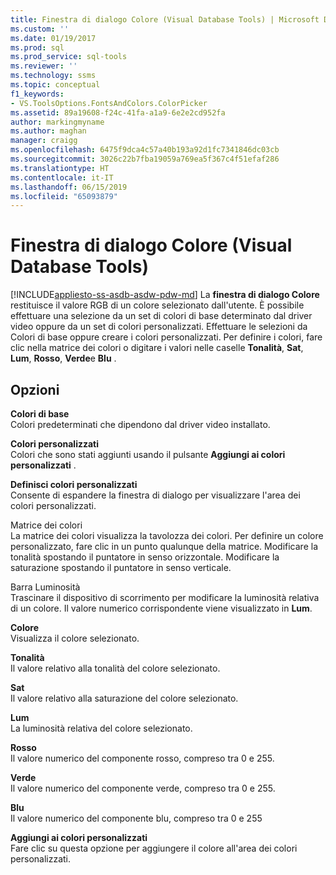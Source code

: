 ```yaml
---
title: Finestra di dialogo Colore (Visual Database Tools) | Microsoft Docs
ms.custom: ''
ms.date: 01/19/2017
ms.prod: sql
ms.prod_service: sql-tools
ms.reviewer: ''
ms.technology: ssms
ms.topic: conceptual
f1_keywords:
- VS.ToolsOptions.FontsAndColors.ColorPicker
ms.assetid: 89a19608-f24c-41fa-a1a9-6e2e2cd952fa
author: markingmyname
ms.author: maghan
manager: craigg
ms.openlocfilehash: 6475f9dca4c57a40b193a92d1fc7341846dc03cb
ms.sourcegitcommit: 3026c22b7fba19059a769ea5f367c4f51efaf286
ms.translationtype: HT
ms.contentlocale: it-IT
ms.lasthandoff: 06/15/2019
ms.locfileid: "65093879"
---
```

# <a name="color-dialog-box-visual-database-tools"></a>Finestra di dialogo Colore (Visual Database Tools)
[!INCLUDE[appliesto-ss-asdb-asdw-pdw-md](../../includes/appliesto-ss-asdb-asdw-pdw-md.md)]
La **finestra di dialogo Colore** restituisce il valore RGB di un colore selezionato dall'utente. È possibile effettuare una selezione da un set di colori di base determinato dal driver video oppure da un set di colori personalizzati. Effettuare le selezioni da Colori di base oppure creare i colori personalizzati. Per definire i colori, fare clic nella matrice dei colori o digitare i valori nelle caselle **Tonalità**, **Sat**, **Lum**, **Rosso**, **Verde**e **Blu** .  
  
## <a name="options"></a>Opzioni  
**Colori di base**  
Colori predeterminati che dipendono dal driver video installato.  
  
**Colori personalizzati**  
Colori che sono stati aggiunti usando il pulsante **Aggiungi ai colori personalizzati** .  
  
**Definisci colori personalizzati**  
Consente di espandere la finestra di dialogo per visualizzare l'area dei colori personalizzati.  
  
Matrice dei colori  
La matrice dei colori visualizza la tavolozza dei colori. Per definire un colore personalizzato, fare clic in un punto qualunque della matrice. Modificare la tonalità spostando il puntatore in senso orizzontale. Modificare la saturazione spostando il puntatore in senso verticale.  
  
Barra Luminosità  
Trascinare il dispositivo di scorrimento per modificare la luminosità relativa di un colore. Il valore numerico corrispondente viene visualizzato in **Lum**.  
  
**Colore**  
Visualizza il colore selezionato.  
  
**Tonalità**  
Il valore relativo alla tonalità del colore selezionato.  
  
**Sat**  
Il valore relativo alla saturazione del colore selezionato.  
  
**Lum**  
La luminosità relativa del colore selezionato.  
  
**Rosso**  
Il valore numerico del componente rosso, compreso tra 0 e 255.  
  
**Verde**  
Il valore numerico del componente verde, compreso tra 0 e 255.  
  
**Blu**  
Il valore numerico del componente blu, compreso tra 0 e 255  
  
**Aggiungi ai colori personalizzati**  
Fare clic su questa opzione per aggiungere il colore all'area dei colori personalizzati.  
  
